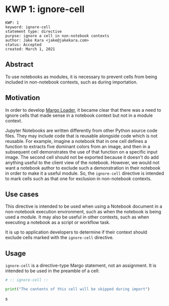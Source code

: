 # KWP 1: ignore-cell

```yaml:meta
KWP: 1
keyword: ignore-cell
statement type: directive
purpse: ignore a cell in non-notebook contexts
author: Jake Kara <jake@jakekara.com>
status: Accepted
created: March 1, 2021
```

## Abstract

To use notebooks as modules, it is necessary to prevent cells from being included in non-notebook contexts, such as during importation.

## Motivation

In order to develop [Margo Loader](https://github.com/margo-notebooks/margo-loader-py), it became clear that there was a need to ignore cells that made sense in a notebook context but not in a module context.  

Jupyter Notebooks are written differently from other Python source code files. They may include code that is reusable alongside code which is not reusable. For example, imagine a notebook that in one cell defines a function to extracts five dominant colors from an image, and then in a subsequent cell demonstrates the use of that function on a specific input image. The second cell should not be exported because it doesn't do add anything useful to the client view of the notebook. However, we would not want a notebook author to exclude such a demonstration in their notebook in order to make it a useful module. So, the `ignore-cell` directive is intended to mark cells such as that one for exclusion in non-notebook contexts.

## Use cases

This directive is intended to be used when using a Notebook document in a non-notebook execution environment, such as when the notebook is being used a module. It may also be useful in other contexts, such as when executing a notebook as a script or workflow task.

It is up to application developers to determine if their context should exclude
cells marked with the `ignore-cell` directive.

## Usage

`ignore-cell` is a directive-type Margo statement, not an assignment. It is intended to be used in the preamble of a cell:

```python
# :: ignore-cell ::

print("The contents of this cell will be skipped during import")
```
s